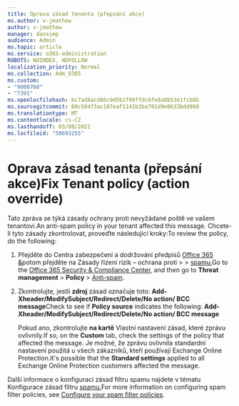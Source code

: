 ```yaml
---
title: Oprava zásad tenanta (přepsání akce)
ms.author: v-jmathew
author: v-jmathew
manager: dansimp
audience: Admin
ms.topic: article
ms.service: o365-administration
ROBOTS: NOINDEX, NOFOLLOW
localization_priority: Normal
ms.collection: Adm_O365
ms.custom:
- "9000760"
- "7391"
ms.openlocfilehash: bc7ad8acd86c9d5b2f99ffdc6fe8a8b53e1fcb8b
ms.sourcegitcommit: 60c504f3ac187eaf1141b3ba701d9e0633bdd968
ms.translationtype: MT
ms.contentlocale: cs-CZ
ms.lasthandoff: 03/08/2021
ms.locfileid: "50693255"
---
```

# <a name="fix-tenant-policy-action-override"></a><span data-ttu-id="219ad-102">Oprava zásad tenanta (přepsání akce)</span><span class="sxs-lookup"><span data-stu-id="219ad-102">Fix Tenant policy (action override)</span></span>

<span data-ttu-id="219ad-103">Tato zpráva se týká zásady ochrany proti nevyžádané poště ve vašem tenantovi.</span><span class="sxs-lookup"><span data-stu-id="219ad-103">An anti-spam policy in your tenant affected this message.</span></span> <span data-ttu-id="219ad-104">Chcete-li tyto zásady zkontrolovat, proveďte následující kroky:</span><span class="sxs-lookup"><span data-stu-id="219ad-104">To review the policy, do the following:</span></span>

1. <span data-ttu-id="219ad-105">Přejděte do Centra zabezpečení a dodržování předpisů [Office 365 &](https://go.microsoft.com/fwlink/p/?linkid=2077143)potom přejděte na Zásady řízení rizik – ochrana proti   >    >  [spamu.](https://go.microsoft.com/fwlink/?linkid=2101518)</span><span class="sxs-lookup"><span data-stu-id="219ad-105">Go to the [Office 365 Security & Compliance Center](https://go.microsoft.com/fwlink/p/?linkid=2077143), and then go to **Threat management** > **Policy** > [Anti-spam](https://go.microsoft.com/fwlink/?linkid=2101518).</span></span>
2. <span data-ttu-id="219ad-106">Zkontrolujte, jestli **zdroj** zásad označuje toto:  **Add-Xheader/ModifySubject/Redirect/Delete/No action/ BCC message**</span><span class="sxs-lookup"><span data-stu-id="219ad-106">Check to see if **Policy source** indicates the following:  **Add-Xheader/ModifySubject/Redirect/Delete/No action/ BCC message**</span></span>

    <span data-ttu-id="219ad-107">Pokud ano, zkontrolujte **na kartě** Vlastní nastavení zásad, které zprávu ovlivnily.</span><span class="sxs-lookup"><span data-stu-id="219ad-107">If so, on the **Custom** tab, check the settings of the policy that affected the message.</span></span> <span data-ttu-id="219ad-108">Je možné, že  zprávu ovlivnila standardní nastavení použitá u všech zákazníků, kteří používají Exchange Online Protection.</span><span class="sxs-lookup"><span data-stu-id="219ad-108">It's possible that the **Standard settings** applied to all Exchange Online Protection customers affected the message.</span></span>

<span data-ttu-id="219ad-109">Další informace o konfiguraci zásad filtru spamu najdete v tématu Konfigurace zásad filtru [spamu.](https://go.microsoft.com/fwlink/?linkid=2101431)</span><span class="sxs-lookup"><span data-stu-id="219ad-109">For more information on configuring spam filter policies, see [Configure your spam filter policies](https://go.microsoft.com/fwlink/?linkid=2101431).</span></span>
